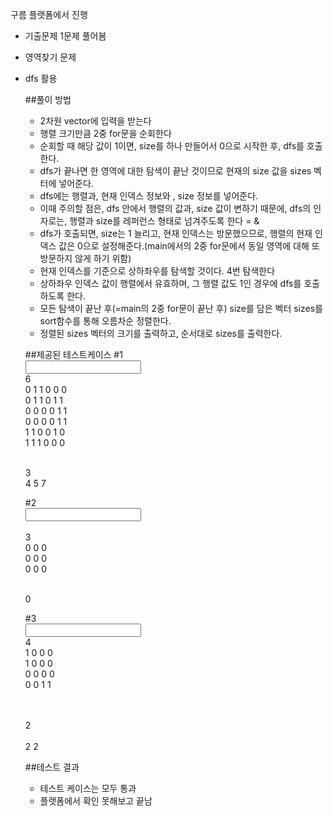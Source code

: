구름 플랫폼에서 진행

- 기출문제 1문제 풀어봄
- 영역찾기 문제
- dfs 활용


  ##풀이 방법
  - 2차원 vector에 입력을 받는다
  - 행렬 크기만큼 2중 for문을 순회한다
  - 순회할 때 해당 값이 1이면, size를 하나 만들어서 0으로 시작한 후, dfs를 호출한다.
  - dfs가 끝나면 한 영역에 대한 탐색이 끝난 것이므로 현재의 size 값을 sizes 벡터에 넣어준다.
  - dfs에는 행렬과, 현재 인덱스 정보와 , size 정보를 넣어준다.
  - 이때 주의할 점은, dfs 안에서 행렬의 값과, size 값이 변하기 때문에, dfs의 인자로는, 행렬과 size를 레퍼런스 형태로 넘겨주도록 한다 = &
  - dfs가 호출되면, size는 1 늘리고, 현재 인덱스는 방문했으므로, 행렬의 현재 인덱스 값은 0으로 설정해준다.(main에서의 2중 for문에서 동일 영역에 대해 또 방문하지 않게 하기 위함)
  - 현재 인덱스를 기준으로 상하좌우를 탐색할 것이다. 4번 탐색한다
  - 상하좌우 인덱스 값이 행렬에서 유효하며, 그 행렬 값도 1인 경우에 dfs를 호출하도록 한다.
  - 모든 탐색이 끝난 후(=main의 2중 for문이 끝난 후) size를 담은 벡터 sizes를 sort함수를 통해 오름차순 정렬한다.
  - 정렬된 sizes 벡터의 크기를 출력하고, 순서대로 sizes를 출력한다.


  ##제공된 테스트케이스
  #1</br>
  <input></br>
  6</br>
  0 1 1 0 0 0</br>
  0 1 1 0 1 1</br>
  0 0 0 0 1 1</br>
  0 0 0 0 1 1</br>
  1 1 0 0 1 0</br>
  1 1 1 0 0 0</br>

  <output></br>
  3</br>
  4 5 7</br>

  #2</br>
  <input></br>  
  3</br>
  0 0 0</br>
  0 0 0</br>
  0 0 0</br>

  <output></br>
  0</br>  

  #3</br>
  <input></br>
  4</br>
  1 0 0 0</br>
  1 0 0 0</br>
  0 0 0 0</br>
  0 0 1 1</br>

  <output></br>  
  2</br>  
  2 2</br>  


  ##테스트 결과
  - 테스트 케이스는 모두 통과
  - 플랫폼에서 확인 못해보고 끝남
 

  

